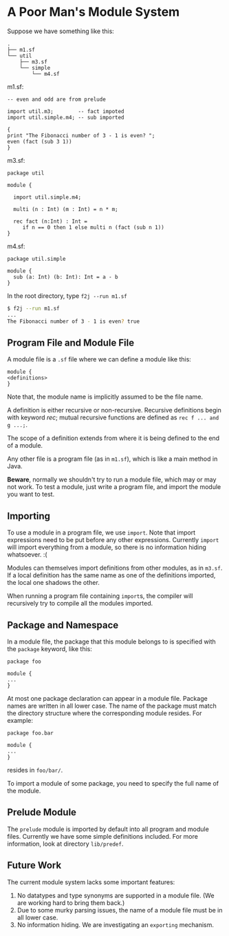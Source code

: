 # A Poor Man's Module System

Suppose we have something like this:

```
.
├── m1.sf
└── util
    ├── m3.sf
    └── simple
        └── m4.sf
```

m1.sf:
```
-- even and odd are from prelude

import util.m3;        -- fact impoted
import util.simple.m4; -- sub imported

{
print "The Fibonacci number of 3 - 1 is even? ";
even (fact (sub 3 1))
}

```

m3.sf:
```
package util

module {

  import util.simple.m4;

  multi (n : Int) (m : Int) = n * m;

  rec fact (n:Int) : Int =
     if n == 0 then 1 else multi n (fact (sub n 1))
}

```

m4.sf:
```
package util.simple

module {
  sub (a: Int) (b: Int): Int = a - b
}

```

In the root directory, type `f2j --run m1.sf`

```bash
$ f2j --run m1.sf
...
The Fibonacci number of 3 - 1 is even? true
```

## Program File and Module File ##

A module file is a `.sf` file where we can define a module like this:

```
module {
<definitions>
}
```

Note that, the module name is implicitly assumed to be the file name.

A definition is either recursive or non-recursive. Recursive
definitions begin with keyword *rec*; mutual recursive functions are
defined as `rec f ... and g ...;`.

The scope of a definition extends from where it is being defined to
the end of a module.

Any other file is a program file (as in `m1.sf`), which is like a main
method in Java.

**Beware**, normally we shouldn't try to run a module file, which may
or may not work. To test a module, just write a program file, and
import the module you want to test.


## Importing ##

To use a module in a program file, we use `import`. Note that import
expressions need to be put before any other expressions. Currently
`import` will import everything from a module, so there is no
information hiding whatsoever. :(

Modules can themselves import definitions from other modules, as in
`m3.sf`. If a local definition has the same name as one of the
definitions imported, the local one shadows the other.

When running a program file containing `import`s, the compiler will
recursively try to compile all the modules imported.


## Package and Namespace ##

In a module file, the package that this module belongs to is specified
with the `package` keyword, like this:

```
package foo

module {
...
}

```

At most one package declaration can appear in a module file. Package
names are written in all lower case. The name of the package must
match the directory structure where the corresponding module
resides. For example:

```
package foo.bar

module {
...
}
```

resides in `foo/bar/`.

To import a module of some package, you need to specify the full name
of the module.

## Prelude Module ##

The `prelude` module is imported by default into all program and
module files. Currently we have some simple definitions included. For
more information, look at directory `lib/predef`.


## Future Work ##

The current module system lacks some important features:

1. No datatypes and type synonyms are supported in a module file. (We
   are working hard to bring them back.)
2. Due to some murky parsing issues, the name of a module file must be
   in all lower case.
3. No information hiding. We are investigating an `exporting`
   mechanism.
